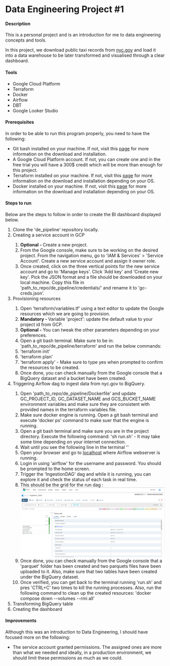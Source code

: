 <!DOCTYPE html>
<html>
<body>
    <h1>Data Engineering Project #1</h1>
    <h4>Description</h4>
    <p>This is a personal project and is an introduction for me to data engineering concepts
    and tools.</p>
    <p>In this project, we download public taxi records from <a href="https://www.nyc.gov/">
    nyc.gov</a> and load it into a data warehouse to be later transformed and visualised 
    through a clear dashboard.</p>
    <h4>Tools</h4>
    <ul>
    <li>Google Cloud Platform</li>
    <li>Terraform</li>
    <li>Docker</li>
    <li>Airflow</li>
    <li>DBT</li>
    <li>Google Looker Studio</li>
    </ul>
    <h4>Prerequisites</h4>
    <p>In order to be able to run this program properly, you need to have the following:</p>
        <ul>
        <li>Git bash installed on your machine. If not, visit this <a href="https://git-scm.com/download/win">page</a> 
        for more information on the download and installation.</li>
        <li>A Google Cloud Platform account. If not, you can create one and in the free trial you will have a 300$ 
        credit which will be more than enough for this project.</li>
        <li>Terraform installed on your machine. If not, visit this <a 
        href="https://developer.hashicorp.com/terraform/install?product_intent=terraform">
        page</a> for more information on the download and installation depending on your OS.</li>
        <li>Docker installed on your machine. If not, visit this <a
        href="https://www.docker.com/products/docker-desktop/">page</a> for more information on the download and 
        installation depending on your OS.</li>
        </ul>
    <h4>Steps to run</h4>
    <p>Below are the steps to follow in order to create the BI dashboard displayed below.</p>
    <ol type="1">
    <li>Clone the 'de_pipeline' repository locally.</li>
    <li>Creating a service account in GCP</li>
        <ol>
        <li><b>Optional - </b>Create a new project.</li>
        <li>From the Google console, make sure to be working on the desired project. From the navigation menu, go
        to 'IAM & Services' > 'Service Account'. Create a new service account and assign it owner role.</li>
        <li>Once created, click on the three vertical points for the new service account and go to 'Manage keys'.
        Click 'Add key' and 'Create new key'. Pick the JSON format and a file should be downloaded on your local
        machine. Copy this file in 'path_to_repo/de_pipeline/credentials/' and rename it to 'gc-creds.json'.</li>
        </ol>
    <li>Provisioning resources</li>
        <ol>
        <li>Open 'terraform/variables.tf' using a text editor to update the Google resources which we are going
        to provision.</li>
        <li><b>Mandatory - </b>Variable 'project': update the default value to your project id from GCP.</li>
        <li><b>Optional - </b>You can tweak the other parameters depending on your preferences.</li>
        <li>Open a git bash terminal. Make sure to be in: 'path_to_repo/de_pipeline/terraform' and run the below
        commands:</li>
        <li>'terraform init'</li>
        <li>'terraform plan'</li>
        <li>'terraform apply' - Make sure to type yes when prompted to confirm the resources to be created.</li>
        <li>Once done, you can check manually from the Google console that a BigQuery dataset and a bucket
        have been created.</li>
        </ol>
    <li>Triggering Airflow dag to ingest data from nyc.gov to BigQuery.</li>
        <ol>
        <li>Open 'path_to_repo/de_pipeline/Dockerfile' and update GC_PROJECT_ID, GC_DATASET_NAME and GCS_BUCKET_NAME
        environment variables and make sure they are consistent with provided names in the terraform variables file.
        </li>
        <li>Make sure docker engine is running. Open a git bash terminal and execute 'docker ps' command to make
        suer that the engine is running.</li>
        <li>Open a git bash terminal and make sure you are in the project directory. Execute the following command: 
        'sh run.sh' - It may take some time depending on your internet connection.</li>
        <li>Wait until you see the following line in the terminal ''</li>
        <li>Open your browser and go to <a href="http://localhost:8080/login/">localhost</a> where Airflow webserver 
        is running.</li>
        <li>Login in using 'airflow' for the username and password. You should be prompted to the home screen.</li>
        <li>Trigger the 'IngestionDAG' dag and while it is running, you can explore it and check the status
        of each task in real time.</li>
        <li>This should be the grid for the run dag :<br>
        <img src="screen_shots/airflow_grid_ss.PNG"></li>
        <li>Once done, you can check manually from the Google console that a 'parquet' folder has been created and
        two parquets files have been uploaded to it. Also, make sure that two tables have been created under the
        BigQuery dataset.</li>
        <li>Once verified, you can get back to the terminal running 'run.sh' and pres 'CTRL+C' two times to kill
        the running processes. Also, run the following command to clean up the created resources: 
        'docker compose down --volumes --rmi all'</li>
        </ol>
    <li>Transforming BigQuery table</li>
    <li>Creating the dashboard</li>
    </ol>
    <h4>Improvements</h4>
    <p>Although this was an introduction to Data Engineering, I should have focused more on the following:</p>
    <ul>
    <li>The service account granted permissions. The assigned ones are more than what we needed and ideally, in a 
    production environment, we should limit these permissions as much as we could.</li>
    </ul>
</body>
</html>
